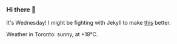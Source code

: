 ### Hi there :wave:

It's Wednesday! I might be fighting with Jekyll to make [this](https://swissclubtoronto.ca) better.

Weather in Toronto: sunny, at +18°C.
